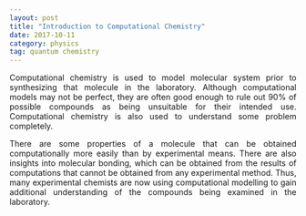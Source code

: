 ```yaml
---
layout: post
title: "Introduction to Computational Chemistry"
date: 2017-10-11
category: physics 
tag: quantum chemistry
---
```


<div style="text-align: justify;">
Computational chemistry is used to model molecular system prior to synthesizing that molecule in the laboratory. Although computational models may not be perfect, they are often good enough to rule out 90% of possible compounds as being unsuitable for their intended use. Computational chemistry is also used to understand some problem completely. 

There are some properties of a molecule that can be obtained computationally more easily than by experimental means. There are also insights into molecular bonding, which can be obtained from the results of computations that cannot be obtained from any experimental method. Thus, many experimental chemists are now using computational modelling to gain additional understanding of the compounds being examined in the laboratory.

<br>
<br>
</div>	